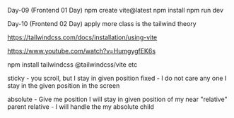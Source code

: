 Day-09 (Frontend 01 Day)
npm create vite@latest
    npm install
    npm run dev

Day-10 (Frontend 02 Day)
 apply more class is the tailwind theory <div className='test bod texcol'>
 https://tailwindcss.com/docs/installation/using-vite 

 https://www.youtube.com/watch?v=HumgygfEK6s

 npm install tailwindcss @tailwindcss/vite
 etc

sticky - you scroll, but I stay in given position
fixed   - I do not care any one I stay in the given position in the screen

absolute - Give me position I will stay in given position of my near "relative" parent
relative - I will handle the my absolute child

